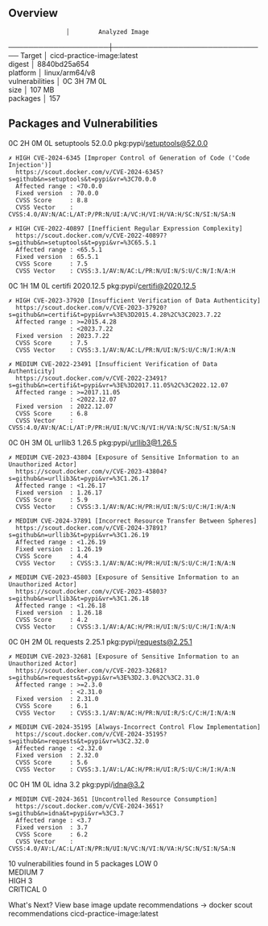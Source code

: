 ## Overview

                    │        Analyzed Image         
────────────────────┼───────────────────────────────
  Target            │  cicd-practice-image:latest   
    digest          │  8840bd25a654                 
    platform        │ linux/arm64/v8                
    vulnerabilities │    0C     3H     7M     0L    
    size            │ 107 MB                        
    packages        │ 157                           


## Packages and Vulnerabilities

   0C     2H     0M     0L  setuptools 52.0.0
pkg:pypi/setuptools@52.0.0

    ✗ HIGH CVE-2024-6345 [Improper Control of Generation of Code ('Code Injection')]
      https://scout.docker.com/v/CVE-2024-6345?s=github&n=setuptools&t=pypi&vr=%3C70.0.0
      Affected range : <70.0.0                                                          
      Fixed version  : 70.0.0                                                           
      CVSS Score     : 8.8                                                              
      CVSS Vector    : CVSS:4.0/AV:N/AC:L/AT:P/PR:N/UI:A/VC:H/VI:H/VA:H/SC:N/SI:N/SA:N  
    
    ✗ HIGH CVE-2022-40897 [Inefficient Regular Expression Complexity]
      https://scout.docker.com/v/CVE-2022-40897?s=github&n=setuptools&t=pypi&vr=%3C65.5.1
      Affected range : <65.5.1                                       
      Fixed version  : 65.5.1                                        
      CVSS Score     : 7.5                                           
      CVSS Vector    : CVSS:3.1/AV:N/AC:L/PR:N/UI:N/S:U/C:N/I:N/A:H  
    

   0C     1H     1M     0L  certifi 2020.12.5
pkg:pypi/certifi@2020.12.5

    ✗ HIGH CVE-2023-37920 [Insufficient Verification of Data Authenticity]
      https://scout.docker.com/v/CVE-2023-37920?s=github&n=certifi&t=pypi&vr=%3E%3D2015.4.28%2C%3C2023.7.22
      Affected range : >=2015.4.28                                   
                     : <2023.7.22                                    
      Fixed version  : 2023.7.22                                     
      CVSS Score     : 7.5                                           
      CVSS Vector    : CVSS:3.1/AV:N/AC:L/PR:N/UI:N/S:U/C:N/I:H/A:N  
    
    ✗ MEDIUM CVE-2022-23491 [Insufficient Verification of Data Authenticity]
      https://scout.docker.com/v/CVE-2022-23491?s=github&n=certifi&t=pypi&vr=%3E%3D2017.11.05%2C%3C2022.12.07
      Affected range : >=2017.11.05                                                     
                     : <2022.12.07                                                      
      Fixed version  : 2022.12.07                                                       
      CVSS Score     : 6.8                                                              
      CVSS Vector    : CVSS:4.0/AV:N/AC:L/AT:P/PR:H/UI:N/VC:N/VI:H/VA:N/SC:N/SI:N/SA:N  
    

   0C     0H     3M     0L  urllib3 1.26.5
pkg:pypi/urllib3@1.26.5

    ✗ MEDIUM CVE-2023-43804 [Exposure of Sensitive Information to an Unauthorized Actor]
      https://scout.docker.com/v/CVE-2023-43804?s=github&n=urllib3&t=pypi&vr=%3C1.26.17
      Affected range : <1.26.17                                      
      Fixed version  : 1.26.17                                       
      CVSS Score     : 5.9                                           
      CVSS Vector    : CVSS:3.1/AV:N/AC:H/PR:H/UI:N/S:U/C:H/I:H/A:N  
    
    ✗ MEDIUM CVE-2024-37891 [Incorrect Resource Transfer Between Spheres]
      https://scout.docker.com/v/CVE-2024-37891?s=github&n=urllib3&t=pypi&vr=%3C1.26.19
      Affected range : <1.26.19                                      
      Fixed version  : 1.26.19                                       
      CVSS Score     : 4.4                                           
      CVSS Vector    : CVSS:3.1/AV:N/AC:H/PR:H/UI:N/S:U/C:H/I:N/A:N  
    
    ✗ MEDIUM CVE-2023-45803 [Exposure of Sensitive Information to an Unauthorized Actor]
      https://scout.docker.com/v/CVE-2023-45803?s=github&n=urllib3&t=pypi&vr=%3C1.26.18
      Affected range : <1.26.18                                      
      Fixed version  : 1.26.18                                       
      CVSS Score     : 4.2                                           
      CVSS Vector    : CVSS:3.1/AV:A/AC:H/PR:H/UI:N/S:U/C:H/I:N/A:N  
    

   0C     0H     2M     0L  requests 2.25.1
pkg:pypi/requests@2.25.1

    ✗ MEDIUM CVE-2023-32681 [Exposure of Sensitive Information to an Unauthorized Actor]
      https://scout.docker.com/v/CVE-2023-32681?s=github&n=requests&t=pypi&vr=%3E%3D2.3.0%2C%3C2.31.0
      Affected range : >=2.3.0                                       
                     : <2.31.0                                       
      Fixed version  : 2.31.0                                        
      CVSS Score     : 6.1                                           
      CVSS Vector    : CVSS:3.1/AV:N/AC:H/PR:N/UI:R/S:C/C:H/I:N/A:N  
    
    ✗ MEDIUM CVE-2024-35195 [Always-Incorrect Control Flow Implementation]
      https://scout.docker.com/v/CVE-2024-35195?s=github&n=requests&t=pypi&vr=%3C2.32.0
      Affected range : <2.32.0                                       
      Fixed version  : 2.32.0                                        
      CVSS Score     : 5.6                                           
      CVSS Vector    : CVSS:3.1/AV:L/AC:H/PR:H/UI:R/S:U/C:H/I:H/A:N  
    

   0C     0H     1M     0L  idna 3.2
pkg:pypi/idna@3.2

    ✗ MEDIUM CVE-2024-3651 [Uncontrolled Resource Consumption]
      https://scout.docker.com/v/CVE-2024-3651?s=github&n=idna&t=pypi&vr=%3C3.7
      Affected range : <3.7                                                             
      Fixed version  : 3.7                                                              
      CVSS Score     : 6.2                                                              
      CVSS Vector    : CVSS:4.0/AV:L/AC:L/AT:N/PR:N/UI:N/VC:N/VI:N/VA:H/SC:N/SI:N/SA:N  
    


10 vulnerabilities found in 5 packages
  LOW       0  
  MEDIUM    7  
  HIGH      3  
  CRITICAL  0  


What's Next?
  View base image update recommendations → docker scout recommendations cicd-practice-image:latest
